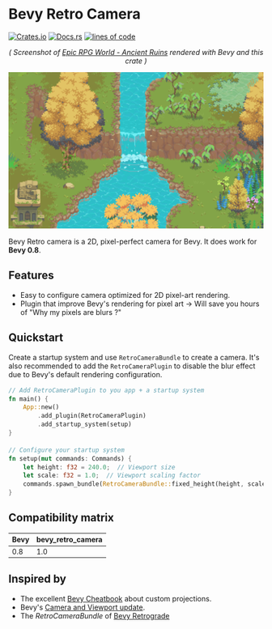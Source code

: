 # Bevy Retro Camera

[![Crates.io](https://img.shields.io/crates/v/bevy_retro_camera.svg)](https://crates.io/crates/bevy_retro_camera)
[![Docs.rs](https://docs.rs/bevy_retro_camera/badge.svg)](https://docs.rs/bevy_retro_camera)
[![lines of code](https://tokei.rs/b1/github/celerysaltgames/bevy_retro_camera?category=code)](https://github.com/celerysaltgames/bevy_retro_camera)


<div align="center">
    <em>( Screenshot of <a href="https://rafaelmatos.itch.io/epic-rpg-world-pack-free-demoancient-ruins">Epic RPG World - Ancient Ruins</a> rendered with Bevy and this crate )</em>
</div>

![Epic RPG screenshot](./docs/images/epic_rpg.png)

Bevy Retro camera is a 2D, pixel-perfect camera for Bevy.  It does work for **Bevy 0.8**.


## Features

- Easy to configure camera optimized for 2D pixel-art rendering.
- Plugin that improve Bevy's rendering for pixel art -> Will save you hours of "Why my pixels are blurs ?"

## Quickstart
Create a startup system and use `RetroCameraBundle` to create a camera. It's also recommended to add the `RetroCameraPlugin` to disable the blur effect due to Bevy's default rendering configuration.

```rust
// Add RetroCameraPlugin to you app + a startup system
fn main() {
    App::new()
        .add_plugin(RetroCameraPlugin)
        .add_startup_system(setup)
}

// Configure your startup system
fn setup(mut commands: Commands) {
    let height: f32 = 240.0;  // Viewport size
    let scale: f32 = 1.0;  // Viewport scaling factor
    commands.spawn_bundle(RetroCameraBundle::fixed_height(height, scale));
}
```

## Compatibility matrix

| Bevy | bevy_retro_camera |
|------|-------------------|
| 0.8  | 1.0               |

## Inspired by

- The excellent [Bevy Cheatbook](https://bevy-cheatbook.github.io/cookbook/custom-projection.html) about custom projections.
- Bevy's [Camera and Viewport update](https://github.com/bevyengine/bevy/commit/ae0ccfb4f6d41d2033be03b48e2538d1cf0cd86f).
- The  _RetroCameraBundle_ of [Bevy Retrograde](https://crates.io/crates/bevy_retrograde)